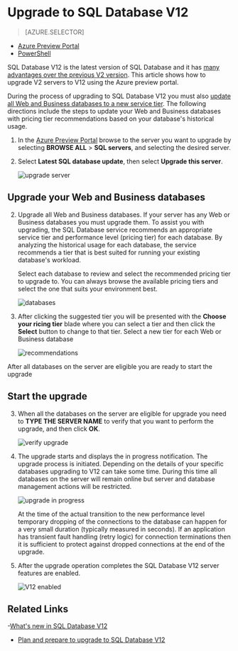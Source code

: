 <properties 
	pageTitle="Upgrade to SQL Database V12" 
	description="Explains how to upgrade to Azure SQL Database V12, from an earlier version of Azure SQL Database." 
	services="sql-database" 
	documentationCenter="" 
	authors="stevestein" 
	manager="jeffreyg"
	editor=""/>

<tags
	ms.service="sql-database"
	ms.date="10/08/2015"
	wacn.date=""/>


# Upgrade to SQL Database V12


> [AZURE.SELECTOR]
- [Azure Preview Portal](/documentation/articles/sql-database-v12-upgrade)
- [PowerShell](/documentation/articles/sql-database-upgrade-server)


SQL Database V12 is the latest version of SQL Database and it has [many advantages over the previous V2 version](/documentation/articles/sql-database-v12-whats-new). This article shows how to upgrade V2 servers to V12 using the Azure preview portal. 

During the process of upgrading to SQL Database V12 you must also [update all Web and Business databases to a new service tier](/documentation/articles/sql-database-upgrade-new-service-tiers). The following directions include the steps to update your Web and Business databases with pricing tier recommendations based on your database's historical usage. 



1. In the [Azure Preview Portal](http://manage.windowsazure.cn/) browse to the server you want to upgrade by selecting **BROWSE ALL** > **SQL servers**, and selecting the desired server.
2. Select **Latest SQL database update**, then select **Upgrade this server**.

      ![upgrade server][1]

## Upgrade your Web and Business databases

2. Upgrade all Web and Business databases. If your server has any Web or Business databases you must upgrade them. To assist you with upgrading, the SQL Database service recommends an appropriate service tier and performance level (pricing tier) for each database. By analyzing the historical usage for each database, the service recommends a tier that is best suited for running your existing <!-- deleted by customization database’s --><!-- keep by customization: begin --> database's <!-- keep by customization: end --> workload.
    
    Select each database to review and select the recommended pricing tier to upgrade to. You can always browse the available pricing tiers and select the one that suits your environment best.

     ![databases][2]



7. After clicking the suggested tier you will be presented with the **Choose your ricing tier** blade where you can select a tier and then click the **Select** button to change to that tier. Select a new tier for each Web or Business database

    ![recommendations][6]


After all databases on the server are eligible you are ready to start the upgrade

## Start the upgrade

3. When all the databases on the server are eligible for upgrade you need to **TYPE THE SERVER NAME** to verify that you want to perform the upgrade, and then click **OK**. 

    ![verify upgrade][3]


4. The upgrade starts and displays the in progress notification. The upgrade process is initiated. Depending on the details of your specific databases upgrading to V12 can take some time. During this time all databases on the server will remain online but server and database management actions will be restricted.

    ![upgrade in progress][4]

    At the time of the actual transition to the new performance level temporary dropping of the connections to the database can happen for a very small duration (typically measured in seconds). If an application has transient fault handling (retry logic) for connection terminations then it is sufficient to protect against dropped connections at the end of the upgrade. 

5. After the upgrade operation completes the SQL Database V12 server features are enabled.

    ![V12 enabled][5]  


## Related Links

-[What's new in SQL Database V12](/documentation/articles/sql-database-v12-whats-new)
- [Plan and prepare to upgrade to SQL Database V12](/documentation/articles/sql-database-v12-plan-prepare-upgrade)


<!--Image references-->
[1]: ./media/sql-database-v12-upgrade/latest-sql-database-update.png
[2]: ./media/sql-database-v12-upgrade/upgrade-server2.png
[3]: ./media/sql-database-v12-upgrade/upgrade-server3.png
[4]: ./media/sql-database-v12-upgrade/online-during-upgrade.png
[5]: ./media/sql-database-v12-upgrade/enabled.png
[6]: ./media/sql-database-v12-upgrade/recommendations.png




